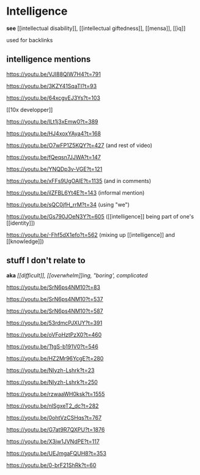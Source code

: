 # Intelligence

**see** [[intellectual disability]], [[intellectual giftedness]], [[mensa]], [[iq]]

used for backlinks

## intelligence mentions

<https://youtu.be/VJI88QIW7H4?t=791>

<https://youtu.be/3KZY41SqaTI?t=93>

<https://youtu.be/64xcgvEJ3Ys?t=103>

[[10x developper]]

<https://youtu.be/ILt1j3xEmw0?t=389>

<https://youtu.be/HJ4xoxYAya4?t=168>

<https://youtu.be/O7wFP1Z5KQY?t=427> (and rest of video)

<https://youtu.be/fQeqsn7JJWA?t=147>

<https://youtu.be/YNQDp3v-VGE?t=121>

<https://youtu.be/xFFs9UgOAlE?t=1135> (and in comments)

<https://youtu.be/ilZFBL6Yt4E?t=143> (informal mention)

<https://youtu.be/sQC0jfH_rrM?t=34> (using "we")

<https://youtu.be/Gs790JOeN3Y?t=605> ([[intelligence]] being part of one's [[identity]])

<https://youtu.be/-Fhf5dX1efo?t=562> (mixing up [[intelligence]] and [[knowledge]])

## stuff I don't relate to

**aka** _[[difficult]], [[overwhelm]]ing, "boring', complicated_

<https://youtu.be/SrN6ps4NM10?t=83>

<https://youtu.be/SrN6ps4NM10?t=537>

<https://youtu.be/SrN6ps4NM10?t=587>

<https://youtu.be/53rdmcPJXUY?t=391>

<https://youtu.be/oVFoHztPzX0?t=460>

<https://youtu.be/TtgS-b191V0?t=546>

<https://youtu.be/HZ2Mr96YcgE?t=280>

<https://youtu.be/NIyzh-Lshrk?t=23>

<https://youtu.be/NIyzh-Lshrk?t=250>

<https://youtu.be/rzwaaWH0ksk?t=1555>

<https://youtu.be/nlSgxeT2_dc?t=282>

<https://youtu.be/0ohtVzCSHqs?t=767>

<https://youtu.be/G7at9R7QXPU?t=1876>

<https://youtu.be/X3jw1JVNdPE?t=117>

<https://youtu.be/UEJmgaFQUH8?t=353>

<https://youtu.be/0-brF21ShRk?t=60>
